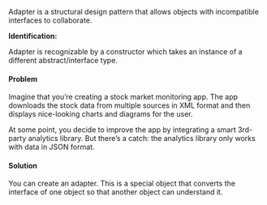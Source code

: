 Adapter is a structural design pattern that allows objects with incompatible interfaces to collaborate.

**Identification:**

Adapter is recognizable by a constructor which takes an instance of a different abstract/interface type.

#### Problem

Imagine that you’re creating a stock market monitoring app. The app downloads the stock data from multiple sources in XML format and then displays nice-looking charts and diagrams for the user.

At some point, you decide to improve the app by integrating a smart 3rd-party analytics library. But there’s a catch: the analytics library only works with data in JSON format.

#### Solution

You can create an adapter. This is a special object that converts the interface of one object so that another object can understand it.

